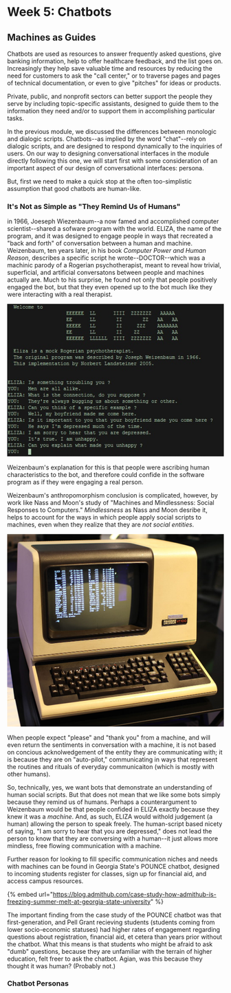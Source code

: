 # Week 5: Chatbots

## Machines as Guides

Chatbots are used as resources to answer frequently asked questions, give banking information, help to offer healthcare feedback, and the list goes on. Increasingly they help save valuable time and resources by reducing the need for customers to ask the "call center," or to traverse pages and pages of technical documentation, or even to give "pitches" for ideas or products. 

Private, public, and nonprofit sectors can better support the people they serve by including topic-specific assistants, designed to guide them to the information they need and/or to support them in accomplishing particular tasks. 

In the previous module, we discussed the differences between monologic and dialogic scripts. Chatbots--as implied by the word "chat"--rely on dialogic scripts, and are designed to respond dynamically to the inquiries of users. On our way to designing conversational interfaces in the module directly following this one, we will start first with some consideration of an important aspect of our design of conversational interfaces: persona. 

But, first we need to make a quick stop at the often too-simplistic assumption that good chatbots are human-like. 



### It's Not as Simple as "They Remind Us of Humans" 

in 1966, Joeseph Wiezenbaum--a now famed and accomplished computer scientist--shared a sofware program with the world. ELIZA, the name of the program, and it was designed to engage people in ways that recreated a "back and forth" of conversation between a human and machine. Weizenbaum, ten years later, in his book _Computer Power and Human Reason_, describes a specific script he wrote--DOCTOR--which was a machinic parody of a Rogerian psychotherapist, meant to reveal how trivial, superficial, and artificial conversatons between people and machines actually are. Much to his surprise, he found not only that people positively engaged the bot, but that they even opened up to the bot much like they were interacting with a real therapist. 

![](../../../.gitbook/assets/eliza_conversation.jpg)

Weizenbaum's explanation for this is that people were ascribing human characteristics to the bot, and therefore could confide in the software program as if they were engaging a real person. 

Weizenbaum's anthropomorphism conclusion is complicated, however, by work like Nass and Moon's study of "Machines and Mindlessness: Social Responses to Computers." _Mindlessness_ as Nass and Moon desribe it, helps to account for the ways in which people  apply social scripts to machines, even when they realize that they are _not social entities_. 

![](../../../.gitbook/assets/dec_vt100_terminal.jpg)

When people expect "please" and "thank you" from a machine, and will even return the sentiments in conversation with a machine, it is not based on concious acknolwedgement of the entity they are communicating with; it is because they are on "auto-pilot," communicating in ways that represent the routines and rituals of everyday communicaiton \(which is mostly with other humans\).

So, technically, yes, we want bots that demonstrate an understanding of human social scripts. But that does not mean that we like some bots simply because they remind us of humans. Perhaps a counterargument to Weizenbaum would be that people confided in ELIZA exactly because they knew it was a _machine_. And, as such, ELIZA would withold judgement \(a human\) allowing the person to speak freely. The human-script based nicety of saying, "I am sorry to hear that you are depressed," does not lead the person to know that they are conversing with a human--it just allows more mindless, free flowing communication with a machine. 

Further reason for looking to fill specific communication niches and needs with machines can be found in Georgia State's POUNCE chatbot, designed to incoming students register for classes, sign up for financial aid, and access campus resources. 

{% embed url="https://blog.admithub.com/case-study-how-admithub-is-freezing-summer-melt-at-georgia-state-university" %}

The important finding from the case study of the POUNCE chatbot was that first-generation, and Pell Grant recieving students \(students coming from lower socio-economic statuses\) had higher rates of engagement regarding questions about registration, financial aid, et cetera than years prior without the chatbot. What this means is that students who might be afraid to ask "dumb" questions, because they are unfamiliar with the terrain of higher education, felt freer to ask the chatbot. Agian, was this because they thought it was human? \(Probably not.\) 



### Chatbot Personas





